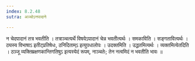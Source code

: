 ```yaml
---
index: 8.2.48
sutra: अञ्चोऽनपादाने

---
```

 न चेदपादानं तत्र भवतीति । तत्राञ्चत्यर्थे विषयेऽपादानं चेन्न भवतीत्यर्थः । समकाविति । सङ्गतावित्यर्थः । ठ्यस्य विभाषाऽ इतीट्प्रतिषेधः, ठनिदिताम्ऽ इत्युपधालोपः । उदक्तमिति । उद्धतमित्यर्थः । व्यक्तमित्येतदिति । ठञ्जू व्यक्तिम्रक्षणकान्तिगतिषुऽ इत्यस्येदं रूपम्, नाञ्चतेः; तेन नत्वमिदं न भवतीति भावः ॥